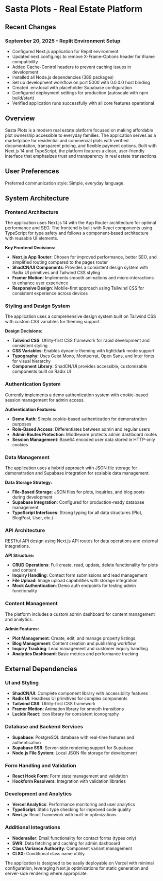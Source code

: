 # Sasta Plots - Real Estate Platform

## Recent Changes

### September 20, 2025 - Replit Environment Setup
- Configured Next.js application for Replit environment
- Updated next.config.mjs to remove X-Frame-Options header for iframe compatibility
- Added Cache-Control headers to prevent caching issues in development
- Installed all Node.js dependencies (389 packages)
- Set up development workflow on port 5000 with 0.0.0.0 host binding
- Created .env.local with placeholder Supabase configuration
- Configured deployment settings for production (autoscale with npm build/start)
- Verified application runs successfully with all core features operational

## Overview

Sasta Plots is a modern real estate platform focused on making affordable plot ownership accessible to everyday families. The application serves as a marketplace for residential and commercial plots with verified documentation, transparent pricing, and flexible payment options. Built with Next.js 14 and TypeScript, the platform features a clean, user-friendly interface that emphasizes trust and transparency in real estate transactions.

## User Preferences

Preferred communication style: Simple, everyday language.

## System Architecture

### Frontend Architecture
The application uses Next.js 14 with the App Router architecture for optimal performance and SEO. The frontend is built with React components using TypeScript for type safety and follows a component-based architecture with reusable UI elements.

**Key Frontend Decisions:**
- **Next.js App Router**: Chosen for improved performance, better SEO, and simplified routing compared to the pages router
- **ShadCN/UI Components**: Provides a consistent design system with Radix UI primitives and Tailwind CSS styling
- **Framer Motion**: Implements smooth animations and micro-interactions to enhance user experience
- **Responsive Design**: Mobile-first approach using Tailwind CSS for consistent experience across devices

### Styling and Design System
The application uses a comprehensive design system built on Tailwind CSS with custom CSS variables for theming support.

**Design Decisions:**
- **Tailwind CSS**: Utility-first CSS framework for rapid development and consistent styling
- **CSS Variables**: Enables dynamic theming with light/dark mode support
- **Typography**: Uses Geist Mono, Montserrat, Open Sans, and Inter fonts for visual hierarchy
- **Component Library**: ShadCN/UI provides accessible, customizable components built on Radix UI

### Authentication System
Currently implements a demo authentication system with cookie-based session management for admin access.

**Authentication Features:**
- **Demo Auth**: Simple cookie-based authentication for demonstration purposes
- **Role-Based Access**: Differentiates between admin and regular users
- **Admin Routes Protection**: Middleware protects admin dashboard routes
- **Session Management**: Base64 encoded user data stored in HTTP-only cookies

### Data Management
The application uses a hybrid approach with JSON file storage for demonstration and Supabase integration for scalable data management.

**Data Storage Strategy:**
- **File-Based Storage**: JSON files for plots, inquiries, and blog posts during development
- **Supabase Integration**: Configured for production-ready database management
- **TypeScript Interfaces**: Strong typing for all data structures (Plot, BlogPost, User, etc.)

### API Architecture
RESTful API design using Next.js API routes for data operations and external integrations.

**API Structure:**
- **CRUD Operations**: Full create, read, update, delete functionality for plots and content
- **Inquiry Handling**: Contact form submissions and lead management
- **File Upload**: Image upload capabilities with storage integration
- **Mock Authentication**: Demo auth endpoints for testing admin functionality

### Content Management
The platform includes a custom admin dashboard for content management and analytics.

**Admin Features:**
- **Plot Management**: Create, edit, and manage property listings
- **Blog Management**: Content creation and publishing workflow
- **Inquiry Tracking**: Lead management and customer inquiry handling
- **Analytics Dashboard**: Basic metrics and performance tracking

## External Dependencies

### UI and Styling
- **ShadCN/UI**: Complete component library with accessibility features
- **Radix UI**: Headless UI primitives for complex components
- **Tailwind CSS**: Utility-first CSS framework
- **Framer Motion**: Animation library for smooth transitions
- **Lucide React**: Icon library for consistent iconography

### Database and Backend Services
- **Supabase**: PostgreSQL database with real-time features and authentication
- **Supabase SSR**: Server-side rendering support for Supabase
- **Node.js File System**: Local JSON file storage for development

### Form Handling and Validation
- **React Hook Form**: Form state management and validation
- **Hookform Resolvers**: Integration with validation libraries

### Development and Analytics
- **Vercel Analytics**: Performance monitoring and user analytics
- **TypeScript**: Static type checking for improved code quality
- **Next.js**: React framework with built-in optimizations

### Additional Integrations
- **Nodemailer**: Email functionality for contact forms (types only)
- **SWR**: Data fetching and caching for admin dashboard
- **Class Variance Authority**: Component variant management
- **CLSX**: Conditional class name utility

The application is designed to be easily deployable on Vercel with minimal configuration, leveraging Next.js optimizations for static generation and server-side rendering where appropriate.
